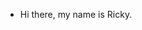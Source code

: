 - Hi there, my name is Ricky.

<!---
rratliff5307/rratliff5307 is a ✨ special ✨ repository because its `README.md` (this file) appears on your GitHub profile.
You can click the Preview link to take a look at your changes.
--->
